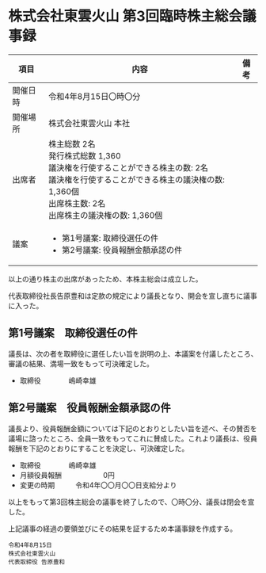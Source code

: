 # 株式会社東雲火山 第3回臨時株主総会議事録

|項目|内容|備考|
|----|----|----|
|開催日時|令和4年8月15日〇時〇分|
|開催場所|株式会社東雲火山 本社|
|出席者|株主総数 2名<br>発行株式総数 1,360<br>議決権を行使することができる株主の数: 2名<br>議決権を行使することができる株主の議決権の数: 1,360個<br>出席株主数: 2名<br>出席株主の議決権の数: 1,360個|
|議案|<ul><li>第1号議案: 取締役選任の件</li><li>第2号議案: 役員報酬金額承認の件</li></ul>|

以上の通り株主の出席があったため、本株主総会は成立した。

代表取締役社長告原豊和は定款の規定により議長となり、開会を宣し直ちに議事に入った。

## 第1号議案　取締役選任の件

議長は、次の者を取締役に選任したい旨を説明の上、本議案を付議したところ、審議の結果、満場一致をもって可決確定した。
 
- 取締役　　　　嶋崎幸雄

## 第2号議案　役員報酬金額承認の件

議長より、役員報酬金額については下記のとおりとしたい旨を述べ、その賛否を議場に諮ったところ、全員一致をもってこれに賛成した。これより議長は、役員報酬を下記のとおりにすることを決定し、可決確定した。

- 取締役　　　　嶋崎幸雄
- 月額役員報酬　　　　　　0円 
- 変更の時期　　　令和4年〇〇月〇〇日支給分より

以上をもって第3回株主総会の議事を終了したので、〇時〇分、議長は閉会を宣した。

上記議事の経過の要領並びにその結果を証するため本議事録を作成する。

```
令和4年8月15日
株式会社東雲火山
代表取締役 告原豊和

```